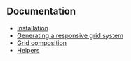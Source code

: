 ## Documentation

- [Installation](https://github.com/Lostmyname/lmn-gulp-tasks/blob/master/lib/sass-npm-importer.js)
- [Generating a responsive grid system](https://github.com/djgrant/chameleon/wiki/Generating-a-responsive-grid-system)
- [Grid composition](https://github.com/djgrant/chameleon/wiki/Grid-composition)
- [Helpers](https://github.com/djgrant/chameleon/wiki/Helpers)
